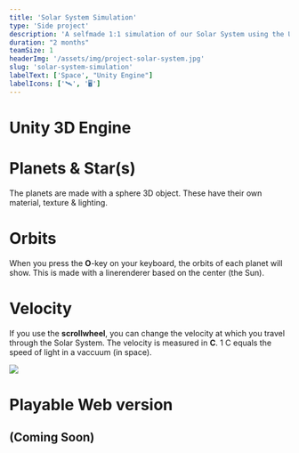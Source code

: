 ```yaml
---
title: 'Solar System Simulation'
type: 'Side project'
description: 'A selfmade 1:1 simulation of our Solar System using the Unity 3D engine. Inspired by SpaceEngine on Steam.'
duration: "2 months"
teamSize: 1
headerImg: '/assets/img/project-solar-system.jpg'
slug: 'solar-system-simulation'
labelText: ['Space', "Unity Engine"]
labelIcons: ['🛰️', '🖥️']
---
```


# Unity 3D Engine

# Planets & Star(s)
The planets are made with a sphere 3D object. These have their own material, texture & lighting.

# Orbits
When you press the **O**-key on your keyboard, the orbits of each planet will show. This is made with a linerenderer based on the center (the Sun).

# Velocity
If you use the **scrollwheel**, you can change the velocity at which you travel through the Solar System. The velocity is measured in **C**. 1 C equals the speed of light in a vaccuum (in space).

<img src="/assets/img/project-solar-system.jpg"/>

# Playable Web version
## (Coming Soon)